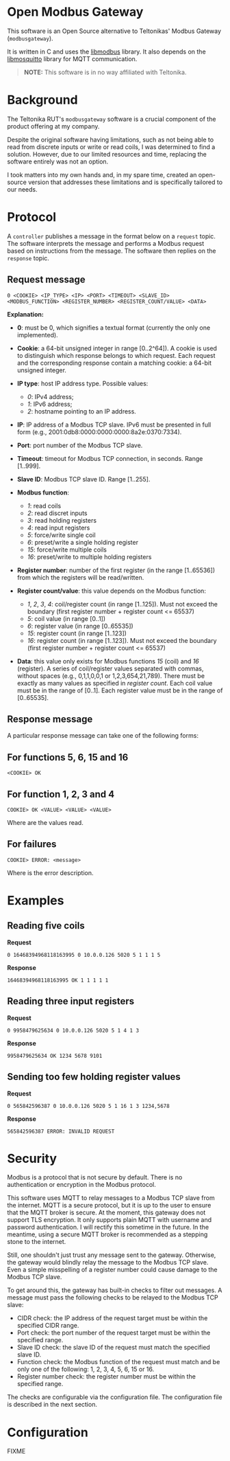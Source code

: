 # Open Modbus Gateway

This software is an Open Source alternative to Teltonikas' Modbus Gateway (`modbusgateway`).

It is written in C and uses the [libmodbus](https://libmodbus.org/) library. It also depends on the [libmosquitto](https://mosquitto.org/) library for MQTT communication.

> **NOTE:** This software is in no way affiliated with Teltonika.


# Background

The Teltonika RUT's `modbusgateway` software is a crucial component of the product offering at my company.

Despite the original software having limitations, such as not being able to read from discrete inputs or write or read coils, I was determined to find a solution. However, due to our limited resources and time, replacing the software entirely was not an option.

I took matters into my own hands and, in my spare time, created an open-source version that addresses these limitations and is specifically tailored to our needs.


# Protocol

A `controller` publishes a message in the format below on a `request` topic. The software interprets the message and performs a Modbus request based on instructions from the message. The software then replies on the `response` topic.

## Request message

`0 <COOKIE> <IP_TYPE> <IP> <PORT> <TIMEOUT> <SLAVE_ID> <MODBUS_FUNCTION> <REGISTER_NUMBER> <REGISTER_COUNT/VALUE> <DATA>`

**Explanation:**  

- **0**: must be 0, which signifies a textual format (currently the only one implemented).
- **Cookie**: a 64-bit unsigned integer in range [0..2^64]). A cookie is used to distinguish which response belongs to which request. Each request and the corresponding response contain a matching cookie: a 64-bit unsigned integer.
- **IP type**: host IP address type. Possible values:
    + *0*: IPv4 address;
    + *1*: IPv6 address;
    + *2*: hostname pointing to an IP address.
- **IP**: IP address of a Modbus TCP slave. IPv6 must be presented in full form (e.g., 2001:0db8:0000:0000:0000:8a2e:0370:7334).
- **Port**: port number of the Modbus TCP slave.
- **Timeout**: timeout for Modbus TCP connection, in seconds. Range [1..999].
- **Slave ID**: Modbus TCP slave ID. Range [1..255].
- **Modbus function**:
    + *1*: read coils
    + *2*: read discret inputs
    + *3*: read holding registers
    + *4*: read input registers
    + *5*: force/write single coil
    + *6*: preset/write a single holding register
    + *15*: force/write multiple coils
    + *16*: preset/write to multiple holding registers
- **Register number**: number of the first register (in the range [1..65536]) from which the registers will be read/written.
- **Register count/value**: this value depends on the Modbus function:
    + *1*, *2*, *3*, *4*: coil/register count (in range [1..125]). Must not exceed the boundary (first register number + register count <= 65537)
    + *5*: coil value (in range [0..1])
    + *6*: register value (in range [0..65535])
    + *15*: register count (in range [1..123])
    + *16*: register count (in range [1..123]). Must not exceed the boundary (first register number + register count <= 65537)
    
- **Data**: this value only exists for Modbus functions *15* (coil) and *16* (register). A series of coil/register values separated with commas, without spaces (e.g., 0,1,1,0,0,1 or 1,2,3,654,21,789). There must be exactly as many values as specified in *register count*. Each coil value must be in the range of [0..1]. Each register value must be in the range of [0..65535].


## Response message

A particular response message can take one of the following forms:

## For functions 5, 6, 15 and 16

    <COOKIE> OK

## For function 1, 2, 3 and 4

    COOKIE> OK <VALUE> <VALUE> <VALUE>

Where <VALUE> <VALUE> <VALUE> are the values read.

## For failures

    COOKIE> ERROR: <message>

Where <message> is the error description.


# Examples

## Reading five coils

**Request**  

    0 16468394968118163995 0 10.0.0.126 5020 5 1 1 1 5

**Response**  

    16468394968118163995 OK 1 1 1 1 1

## Reading three input registers

**Request**  

    0 9958479625634 0 10.0.0.126 5020 5 1 4 1 3


**Response**  

    9958479625634 OK 1234 5678 9101


## Sending too few holding register values

**Request**  

    0 565842596387 0 10.0.0.126 5020 5 1 16 1 3 1234,5678


**Response**

    565842596387 ERROR: INVALID REQUEST


# Security

Modbus is a protocol that is not secure by default. There is no authentication or encryption in the Modbus protocol.

This software uses MQTT to relay messages to a Modbus TCP slave from the internet. MQTT is a secure protocol, but it is up to the user to ensure that the MQTT broker is secure. At the moment, this gateway does not support TLS encryption. It only supports plain MQTT with username and password authentication. I will rectify this sometime in the future. In the meantime, using a secure MQTT broker is recommended as a stepping stone to the internet.

Still, one shouldn't just trust any message sent to the gateway. Otherwise, the gateway would blindly relay the message to the Modbus TCP slave. Even a simple misspelling of a register number could cause damage to the Modbus TCP slave.

To get around this, the gateway has built-in checks to filter out messages. A message must pass the following checks to be relayed to the Modbus TCP slave:

- CIDR check: the IP address of the request target must be within the specified CIDR range.
- Port check: the port number of the request target must be within the specified range.
- Slave ID check: the slave ID of the request must match the specified slave ID.
- Function check: the Modbus function of the request must match and be only one of the following: 1, 2, 3, 4, 5, 6, 15 or 16.
- Register number check: the register number must be within the specified range.

The checks are configurable via the configuration file. The configuration file is described in the next section.


# Configuration

FIXME
